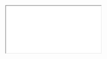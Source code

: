 <iframe src="/生成目录滚动高亮.html" />


<style>
iframe {
  border: none;
  height: 500px;
  width: 100%;
}

</style>
